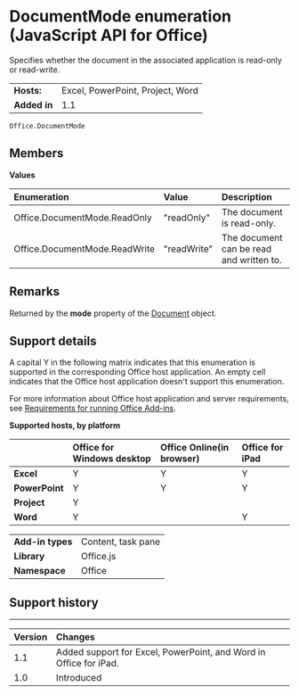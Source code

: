 
# DocumentMode enumeration (JavaScript API for Office)
Specifies whether the document in the associated application is read-only or read-write. 

|||
|:-----|:-----|
|**Hosts:**|Excel, PowerPoint, Project, Word|
|**Added in**|1.1|

```
Office.DocumentMode
```


## Members


**Values**


|**Enumeration**|**Value**|**Description**|
|:-----|:-----|:-----|
|Office.DocumentMode.ReadOnly|"readOnly"|The document is read-only.|
|Office.DocumentMode.ReadWrite|"readWrite"|The document can be read and written to.|

## Remarks

Returned by the  **mode** property of the [Document](../reference/shared/document/document-object.md) object.


## Support details


A capital Y in the following matrix indicates that this enumeration is supported in the corresponding Office host application. An empty cell indicates that the Office host application doesn't support this enumeration.

For more information about Office host application and server requirements, see [Requirements for running Office Add-ins](http://msdn.microsoft.com/library/67340567-bb9a-498c-96d3-3f52f28c16bc%28Office.15%29.aspx).


**Supported hosts, by platform**


||**Office for Windows desktop**|**Office Online(in browser)**|**Office for iPad**|
|:-----|:-----|:-----|:-----|
|**Excel**|Y|Y|Y|
|**PowerPoint**|Y|Y|Y|
|**Project**|Y|||
|**Word**|Y||Y|

|||
|:-----|:-----|
|**Add-in types**|Content, task pane|
|**Library**|Office.js|
|**Namespace**|Office|

## Support history



****


|**Version**|**Changes**|
|:-----|:-----|
|1.1|Added support for Excel, PowerPoint, and Word in Office for iPad.|
|1.0|Introduced|
